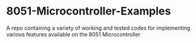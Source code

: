 # 8051-Microcontroller-Examples
A repo containing a variety of working and tested codes for implementing various features available on the 8051 Microcontroller
